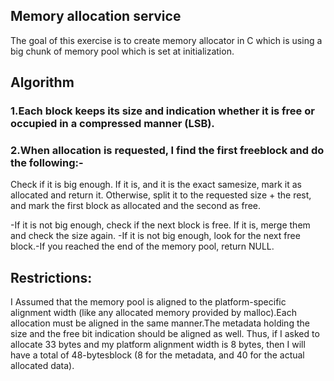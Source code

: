 
## Memory allocation service

The goal of this exercise is to create memory allocator in C which is using a big chunk of memory pool which is set at initialization.

## Algorithm
### 1.Each block keeps its size and indication whether it is free or occupied in a compressed manner (LSB).
### 2.When allocation is requested, I find the first freeblock and do the following:-
Check if it is big enough. If it is, and it is the exact samesize, mark it as allocated and return it. 
Otherwise, split it to the requested size + the rest, and mark the first block as allocated and the second as free.

-If it is not big enough, check if the next block is free. If it is, merge them and check the size again.
-If it is not big enough, look for the next free block.-If you reached the end of the memory pool, return NULL.

## Restrictions:
I Assumed that the memory pool is aligned to the platform-specific alignment width (like any allocated memory provided by malloc).Each allocation must be aligned in the same manner.The metadata holding the size and the free bit indication should be aligned as well.
Thus, if I asked to allocate 33 bytes and my platform alignment width is 8 bytes, then I will have a total of 48-bytesblock (8 for the metadata, and 40 for the actual allocated data).
